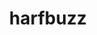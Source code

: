 ---
title: "harfbuzz"
layout: cache
categories: [package, v0.22.1]
meta: {"versions": ["8.3.0"], "compilers": ["gcc@=11.1.0"], "oss": ["ubuntu20.04"], "platforms": ["linux"], "targets": ["x86_64_v3"], "stacks": ["data-vis-sdk", "root"], "num_specs": 1, "num_specs_by_stack": {"data-vis-sdk": 1, "root": 1}}
spec_details: [{"hash": "wui3zca7v37n646fhytxtkgsf5y622oh", "compiler": "gcc@=11.1.0", "versions": ["8.3.0"], "os": "ubuntu20.04", "platform": "linux", "target": "x86_64_v3", "variants": ["build_system=meson", "buildtype=release", "default_library=shared", "~graphite2", "~strip"], "stacks": ["data-vis-sdk", "root"], "size": "-", "tarball": "https://binaries.spack.io/releases/v0.22.1/build_cache/linux-ubuntu20.04-x86_64_v3/gcc-11.1.0/harfbuzz-8.3.0/linux-ubuntu20.04-x86_64_v3-gcc-11.1.0-harfbuzz-8.3.0-wui3zca7v37n646fhytxtkgsf5y622oh.spack"}]
---